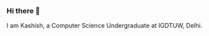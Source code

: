 ### Hi there 👋
I am Kashish, a Computer Science Undergraduate at IGDTUW, Delhi.
<!--
**kashishkumari/kashishkumari** is a ✨ _special_ ✨ repository because its `README.md` (this file) appears on your GitHub profile.

Here are some ideas to get you started:

- 🔭 I’m currently
🌱 I’m currently learning DS Algo and Flutter & Game Development.
- 👯 I’m looking to collaborate ..
- 🤔 I’m looking for help with ...
- 💬 Ask me about ...
- 📫 How to reach me: ...
😄 Pronouns: she/her
⚡ Fun fact: I like to paint & sketch and pen down my thoughts into poems.
-->
